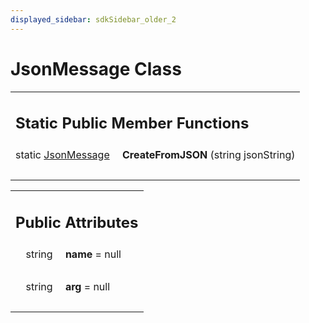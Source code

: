 ```yaml
---
displayed_sidebar: sdkSidebar_older_2
---
```

# JsonMessage Class 

<div class="contents"><table class="memberdecls"><tr class="heading"><td colspan="2"><h2 class="groupheader"><a id="pub-static-methods" name="pub-static-methods"></a> Static Public Member Functions</h2></td></tr><tr class="memitem:a0a4876640181baed34dee6ad356350b6"><td class="memItemLeft" align="right" valign="top"><a id="a0a4876640181baed34dee6ad356350b6" name="a0a4876640181baed34dee6ad356350b6"></a> static <a class="el" href="class_b_f_g_s_d_k_1_1_json_message.html">JsonMessage</a>&#160;</td><td class="memItemRight" valign="bottom"><b>CreateFromJSON</b> (string jsonString)</td></tr><tr class="separator:a0a4876640181baed34dee6ad356350b6"><td class="memSeparator" colspan="2">&#160;</td></tr></table><table class="memberdecls"><tr class="heading"><td colspan="2"><h2 class="groupheader"><a id="pub-attribs" name="pub-attribs"></a> Public Attributes</h2></td></tr><tr class="memitem:aa7b26c7508ce5de2561e3facd59df7bb"><td class="memItemLeft" align="right" valign="top"><a id="aa7b26c7508ce5de2561e3facd59df7bb" name="aa7b26c7508ce5de2561e3facd59df7bb"></a> string&#160;</td><td class="memItemRight" valign="bottom"><b>name</b> = null</td></tr><tr class="separator:aa7b26c7508ce5de2561e3facd59df7bb"><td class="memSeparator" colspan="2">&#160;</td></tr><tr class="memitem:aeeca2f3c7ed44e3fd634d0b432a2d255"><td class="memItemLeft" align="right" valign="top"><a id="aeeca2f3c7ed44e3fd634d0b432a2d255" name="aeeca2f3c7ed44e3fd634d0b432a2d255"></a> string&#160;</td><td class="memItemRight" valign="bottom"><b>arg</b> = null</td></tr><tr class="separator:aeeca2f3c7ed44e3fd634d0b432a2d255"><td class="memSeparator" colspan="2">&#160;</td></tr></table></div> 
